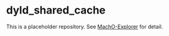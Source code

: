 # dyld_shared_cache

This is a placeholder repository. See [MachO-Explorer](https://github.com/geekonion/MachO-Explorer) for detail.